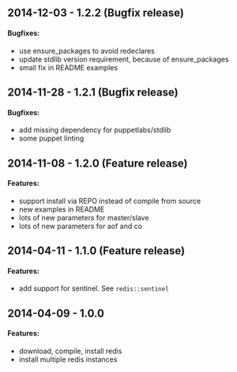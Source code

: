 ## 2014-12-03 - 1.2.2 (Bugfix release)

#### Bugfixes:

- use ensure_packages to avoid redeclares
- update stdlib version requirement, because of ensure_packages
- small fix in README examples

## 2014-11-28 - 1.2.1 (Bugfix release)

#### Bugfixes:

- add missing dependency for puppetlabs/stdlib
- some puppet linting

## 2014-11-08 - 1.2.0 (Feature release)

#### Features:

- support install via REPO instead of compile from source
- new examples in README
- lots of new parameters for master/slave
- lots of new parameters for aof and co

## 2014-04-11 - 1.1.0 (Feature release)

#### Features:

- add support for sentinel. See `redis::sentinel`

## 2014-04-09 - 1.0.0

#### Features:

- download, compile, install redis
- install multiple redis instances

